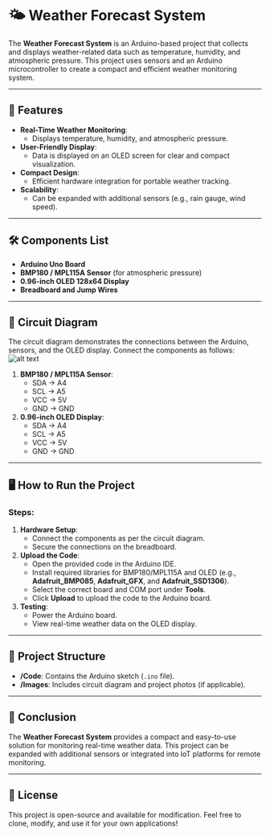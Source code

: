 # 🌤️ Weather Forecast System

The **Weather Forecast System** is an Arduino-based project that collects and displays weather-related data such as temperature, humidity, and atmospheric pressure. This project uses sensors and an Arduino microcontroller to create a compact and efficient weather monitoring system.

---

## 🚀 **Features**

- **Real-Time Weather Monitoring**:
  - Displays temperature, humidity, and atmospheric pressure.
- **User-Friendly Display**:
  - Data is displayed on an OLED screen for clear and compact visualization.
- **Compact Design**:
  - Efficient hardware integration for portable weather tracking.
- **Scalability**:
  - Can be expanded with additional sensors (e.g., rain gauge, wind speed).

---

## 🛠 **Components List**

- **Arduino Uno Board**
- **BMP180 / MPL115A Sensor** (for atmospheric pressure)
- **0.96-inch OLED 128x64 Display**
- **Breadboard and Jump Wires**

---

## 🔧 **Circuit Diagram**

The circuit diagram demonstrates the connections between the Arduino, sensors, and the OLED display. Connect the components as follows:  
![alt text](<EXP 08_LAB MANUAL_page4_image.png>)

1. **BMP180 / MPL115A Sensor**:
   - SDA → A4
   - SCL → A5
   - VCC → 5V
   - GND → GND
2. **0.96-inch OLED Display**:
   - SDA → A4
   - SCL → A5
   - VCC → 5V
   - GND → GND

---

## 🖥 **How to Run the Project**

### **Steps**:

1. **Hardware Setup**:
   - Connect the components as per the circuit diagram.
   - Secure the connections on the breadboard.
2. **Upload the Code**:
   - Open the provided code in the Arduino IDE.
   - Install required libraries for BMP180/MPL115A and OLED (e.g., **Adafruit_BMP085**, **Adafruit_GFX**, and **Adafruit_SSD1306**).
   - Select the correct board and COM port under **Tools**.
   - Click **Upload** to upload the code to the Arduino board.
3. **Testing**:
   - Power the Arduino board.
   - View real-time weather data on the OLED display.

---

## 📂 **Project Structure**

- **/Code**: Contains the Arduino sketch (`.ino` file).
- **/Images**: Includes circuit diagram and project photos (if applicable).

---

## 📝 **Conclusion**

The **Weather Forecast System** provides a compact and easy-to-use solution for monitoring real-time weather data. This project can be expanded with additional sensors or integrated into IoT platforms for remote monitoring.

---

## 📜 **License**

This project is open-source and available for modification. Feel free to clone, modify, and use it for your own applications!
